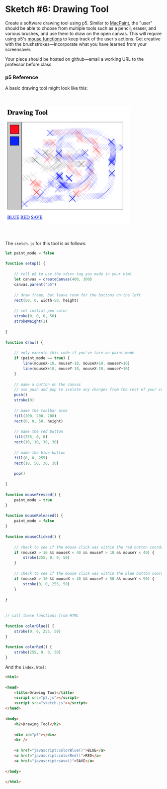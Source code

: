 # Sketch #6: Drawing Tool

Create a software drawing tool using p5. Similar to [MacPaint](https://en.wikipedia.org/wiki/MacPaint), the "user" should be able to choose from multiple tools such as a pencil, eraser, and various brushes, and use them to draw on the open canvas. This will require using p5's [mouse functions](https://p5js.org/examples/input-mouse-functions.html) to keep track of the user's actions. Get creative with the brushstrokes—incorporate what you have learned from your screensaver.

Your piece should be hosted on github—email a working URL to the professor before class.

### p5 Reference

A basic drawing tool might look like this:  
<br />
<br />
<br />
<img src="../img/drawing_tool.png" width="400" />
<br />
<br />
<br />

The `sketch.js` for this tool is as follows:

```javascript
let paint_mode = false

function setup() {

    // tell p5 to use the <div> tag you made in your html
    let canvas = createCanvas(400, 300)
    canvas.parent("p5")

    // draw frame, but leave room for the buttons on the left
    rect(50, 0, width-50, height)

    // set initial pen color
    stroke(0, 0, 0, 50)
    strokeWeight(1)

}

function draw() {

    // only execute this code if you've turn on paint_mode
    if (paint_mode == true) {
        line(mouseX-10, mouseY-10, mouseX+10, mouseY+10)
        line(mouseX+10, mouseY-10, mouseX-10, mouseY+10)        
    }

    // make a button on the canvas 
    // use push and pop to isolate any changes from the rest of your code
    push()
    stroke(0)

    // make the toolbar area
    fill(200, 200, 200)
    rect(0, 0, 50, height)

    // make the red button
    fill(255, 0, 0)
    rect(10, 10, 30, 30)

    // make the blue button
    fill(0, 0, 255)
    rect(10, 50, 30, 30)

    pop()

}

function mousePressed() {
    paint_mode = true
}

function mouseReleased() {
    paint_mode = false
}

function mouseClicked() {

    // check to see if the mouse click was within the red button coords
    if (mouseX > 10 && mouseX < 40 && mouseY > 10 && mouseY < 40) {
        stroke(255, 0, 0, 50)
    }

    // check to see if the mouse click was within the blue button coords
    if (mouseX > 10 && mouseX < 40 && mouseY > 50 && mouseY < 90) {
        stroke(0, 0, 255, 50)
    }

}    


// call these functions from HTML 

function colorBlue() {
    stroke(0, 0, 255, 50)
}

function colorRed() {
    stroke(255, 0, 0, 50)
}
```

And the `index.html`:

```HTML
<html>

<head>
    <title>Drawing Tool</title>
    <script src="p5.js"></script>
    <script src="sketch.js"></script>
</head>

<body>
    <h2>Drawing Tool</h2>

    <div id="p5"></div>
    <br />

    <a href="javascript:colorBlue()">BLUE</a>    
    <a href="javascript:colorRed()">RED</a>
    <a href="javascript:save()">SAVE</a>

</body>

</html>
```